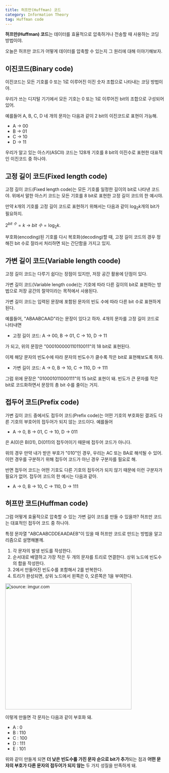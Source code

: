 ```yaml
---
title: 허프만(Huffman) 코드
category: Information Theory
tag: Huffman code
---
```


**허프만(Huffman) 코드**는 데이터를 효율적으로 압축하거나 전송할 때 사용하는 코딩 방법이야.

오늘은 허프만 코드가 어떻게 데이터를 압축할 수 있는지 그 원리에 대해 이야기해보자.

## 이진코드(Binary code)

이진코드는 모든 기호를 0 또는 1로 이루어진 이진 숫자 조합으로 나타내는 코딩 방법이야.

우리가 쓰는 디지털 기기에서 모든 기호는 0 또는 1로 이루어진 bit의 조합으로 구성되어있어.

예를들어 A, B, C, D 네 개의 문자는 다음과 같이 2 bit의 이진코드로 표현이 가능해.

 - A $\rightarrow$ 00
 - B $\rightarrow$ 01
 - C $\rightarrow$ 10
 - D $\rightarrow$ 11

우리가 알고 있는 아스키(ASCII) 코드는 128개 기호를 8 bit의 이진수로 표현한 대표적인 이진코드 중 하나야.

## 고정 길이 코드(Fixed length code)

고정 길이 코드(Fixed length code)는 모든 기호를 일정한 길이의 bit로 나타낸 코드야. 위에서 말한 아스키 코드는 모든 기호를 8 bit로 표현한 고정 길이 코드의 한 예시야.

만약 $k$개의 기호를 고정 길이 코드로 표현하기 위해서는 다음과 같이 $\log_2 k$개의 bit가 필요하지.

$2^{bit\ 수} = k\ \rightarrow\ {bit\ 수} = \log_2 k.$

부호화(encoding)된 기호를 다시 복호화(decoding)할 때, 고정 길이 코드의 경우 정해진 bit 수로 잘라서 처리하면 되는 간단함을 가지고 있지.

## 가변 길이 코드(Variable length coode)

고정 길이 코드는 다루기 쉽다는 장점이 있지만, 저장 공간 활용에 단점이 있다.

가변 길이 코드(Variable length code)는 기호에 따라 다른 길이의 bit로 표현하는 방법으로 저장 공간의 절약이라는 목적에서 사용된다.

가변 길이 코드는 입력된 문장에 포함된 문자의 빈도 수에 따라 다른 bit 수로 표현하게 된다.

예를들어, "ABAABCAAD"라는 문장이 있다고 하자. 4개의 문자를 고정 길이 코드로 나타내면 

 - 고정 길이 코드: A $\rightarrow$ 00,  B $\rightarrow$ 01, C $\rightarrow$ 10, D $\rightarrow$ 11
 
가 되고, 위의 문장은 "000100000110110011"의 18 bit로 표현된다.

이제 해당 문자의 빈도수에 따라 문자의 빈도수가 클수록 작은 bit로 표현해보도록 하자.

- 가변 길이 코드:  A $\rightarrow$ 0,  B $\rightarrow$ 10, C $\rightarrow$ 110, D $\rightarrow$ 111

그럼 위에 문장은 "010001011000111"의 15 bit로 표현이 돼. 빈도가 큰 문자를 작은 bit로 코드화하면서 문장의 총 bit 수를 줄이는 거지. 

## 접두어 코드(Prefix code)

가변 길이 코드 중에서도 접두어 코드(Prefix code)는 어떤 기호의 부호화된 결과도 다른 기호의 부호어의 접두어가 되지 않는 코드이다. 예를들어

 -  A $\rightarrow$ 0,  B $\rightarrow$ 01, C $\rightarrow$ 10, D $\rightarrow$ 011

은 A(0)은 B(01), D(011)의 접두어이기 때문에 접두어 코드가 아니다.

위의 경우 만약 내가 받은 부호가 "010"인 경우, 우리는 AC 또는 BA로 해석될 수 있어. 이런 경우를 구분하기 위해 접두어 코드가 아닌 경우 구분자를 필요로 해.


반면 접두어 코드는 어떤 기호도 다른 기호의 접두어가 되지 않기 때문에 이런 구분자가 필요가 없어. 접두어 코드의 한 예시는 다음과 같아.

- A $\rightarrow$ 0,  B $\rightarrow$ 10, C $\rightarrow$ 110, D $\rightarrow$ 111


## 허프만 코드(Huffman code)

그럼 어떻게 효율적으로 압축할 수 있는 가변 길이 코드를 만들 수 있을까? 허프만 코드는 대표적인 접두어 코드 중 하나야. 

특정 문자열 "ABCAABCDDEAADAEB"이 있을 때 허프만 코드로 만드는 방법을 알고리즘으로 설명해볼께.

  1. 각 문자의 발생 빈도를 작성한다.
  2. 순서대로 배열하고 가장 작은 두 개의 문자를 트리로 연결한다. 상위 노드에 빈도수의 합을 작성한다.
  3. 2에서 만들어진 빈도수를 포함해서 2를 반복한다.
  4. 트리가 완성되면, 상위 노드에서 왼쪽은 0, 오른쪽은 1을 부여한다.
  

<a href="https://i.imgur.com/mCd1XJG"><img src="https://i.imgur.com/mCd1XJG.png" width="400px" title="source: imgur.com" /></a>

이렇게 만들면 각 문자는 다음과 같이 부호화 돼.

 - A : 0
 - B : 110
 - C : 100
 - D : 111
 - E : 101


위와 같이 만들게 되면 **더 낮은 빈도수를 가진 문자 순으로 bit가 추가**되는 점과 **어떤 문자의 부호가 다른 문자의 접두어가 되지 않는** 두 가지 성질을 만족하게 돼.

